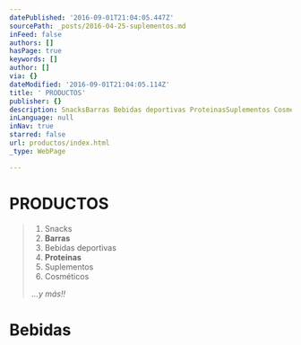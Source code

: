 ```yaml
---
datePublished: '2016-09-01T21:04:05.447Z'
sourcePath: _posts/2016-04-25-suplementos.md
inFeed: false
authors: []
hasPage: true
keywords: []
author: []
via: {}
dateModified: '2016-09-01T21:04:05.114Z'
title: ' PRODUCTOS'
publisher: {}
description: SnacksBarras Bebidas deportivas ProteinasSuplementos Cosméticos    ...y más!!
inLanguage: null
inNav: true
starred: false
url: productos/index.html
_type: WebPage

---
```

# PRODUCTOS

> 1. Snacks
> 2. **Barras**
> 3. Bebidas deportivas 
> 4. **Proteinas**
> 5. Suplementos 
> 6. Cosméticos
> 
> _...y más!!_

# Bebidas